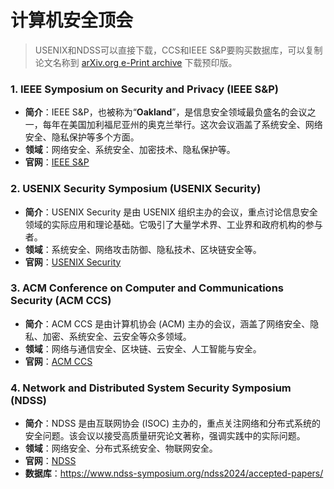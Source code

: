 # 计算机安全顶会

> USENIX和NDSS可以直接下载，CCS和IEEE S&P要购买数据库，可以复制论文名称到 [arXiv.org e-Print archive](https://link.zhihu.com/?target=https%3A//arxiv.org/) 下载预印版。

### 1. **IEEE Symposium on Security and Privacy (IEEE S&P)**

   - **简介**：IEEE S&P，也被称为“**Oakland**”，是信息安全领域最负盛名的会议之一，每年在美国加利福尼亚州的奥克兰举行。这次会议涵盖了系统安全、网络安全、隐私保护等多个方面。
   - **领域**：网络安全、系统安全、加密技术、隐私保护等。
   - **官网**：[IEEE S&P](https://www.ieee-security.org/TC/SP/)

### 2. **USENIX Security Symposium (USENIX Security)**
   - **简介**：USENIX Security 是由 USENIX 组织主办的会议，重点讨论信息安全领域的实际应用和理论基础。它吸引了大量学术界、工业界和政府机构的参与者。
   - **领域**：系统安全、网络攻击防御、隐私技术、区块链安全等。
   - **官网**：[USENIX Security](https://www.usenix.org/conferences)

### 3. **ACM Conference on Computer and Communications Security (ACM CCS)**

   - **简介**：ACM CCS 是由计算机协会 (ACM) 主办的会议，涵盖了网络安全、隐私、加密、系统安全、云安全等众多领域。
   - **领域**：网络与通信安全、区块链、云安全、人工智能与安全。
   - **官网**：[ACM CCS](https://www.sigsac.org/ccs/)

### 4. **Network and Distributed System Security Symposium (NDSS)**

   - **简介**：NDSS 是由互联网协会 (ISOC) 主办的，重点关注网络和分布式系统的安全问题。该会议以接受高质量研究论文著称，强调实践中的实际问题。
   - **领域**：网络安全、分布式系统安全、物联网安全。
   - **官网**：[NDSS](https://www.ndss-symposium.org/)
   - **数据库**：https://www.ndss-symposium.org/ndss2024/accepted-papers/

